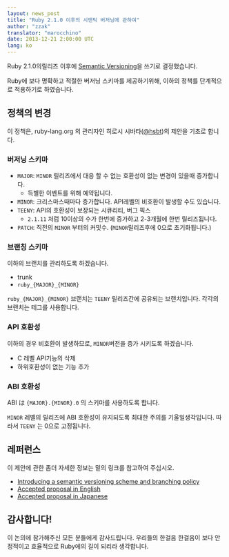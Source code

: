 ```yaml
---
layout: news_post
title: "Ruby 2.1.0 이후의 시맨틱 버저닝에 관하여"
author: "zzak"
translator: "marocchino"
date: 2013-12-21 2:00:00 UTC
lang: ko
---
```


Ruby 2.1.0의릴리즈 이후에 [Semantic Versioning](http://semver.org/)을 쓰기로
결정했습니다.

Ruby에 보다 명확하고 적절한 버저닝 스키마를 제공하기위해,
이하의 정책를 단계적으로 적용하기로 하였습니다.

## 정책의 변경

이 정책은, ruby-lang.org 의 관리자인 히로시 시바타([@hsbt](https://twitter.com/hsbt))의
제안을 기초로 합니다.

### 버저닝 스키마

* `MAJOR`: `MINOR` 릴리즈에서 대응 할 수 없는 호환성이 없는 변경이 있을때 증가합니다.
  * 득별한 이벤트를 위해 예약됩니다.
* `MINOR`: 크리스마스때마다 증가합니다. API레벨의 비호환이 발생할 수도 있습니다.
* `TEENY`: API의 호환성이 보장되는 시큐리티, 버그 픽스
  * `2.1.11` 처럼 10이상의 수가 한번에 증가하고 2-3개월에 한번 릴리즈됩니다.
* `PATCH`: 직전의 `MINOR` 부터의 커밋수. (`MINOR`릴리즈후에 0으로 초기화됩니다.)

### 브랜칭 스키마

이하의 브랜치를 관리하도록 하겠습니다.

* trunk
* `ruby_{MAJOR}_{MINOR}`

`ruby_{MAJOR}_{MINOR}` 브랜치는 `TEENY` 릴리즈간에 공유되는 브랜치입니다.
각각의 브랜치는 테그를 사용합니다.

### API 호환성

이하의 경우 비호환이 발생하므로, `MINOR`버전을 증가 시키도록
하겠습니다.

* C 레벨 API기능의 삭제
* 하위호환성이 없는 기능 추가

### ABI 호환성

ABI は `{MAJOR}.{MINOR}.0` 의 스키마를 사용하도록 합니다.

`MINOR` 레벨의 릴리즈에 ABI 호환성이 유지되도록 최대한 주의를 기울일생각입니다.
따라서 `TEENY` 는 0으로 고정됩니다.

## 레퍼런스

이 제안에 관한 좀더 자세한 정보는 밑의 링크를 참고하여 주십시오.

* [Introducing a semantic versioning scheme and branching policy](http://bugs.ruby-lang.org/issues/8835)
* [Accepted proposal in English](https://gist.github.com/sorah/7803201)
* [Accepted proposal in Japanese](https://gist.github.com/hsbt/7719305)

## 감사합니다!

이 논의에 참가해주신 모든 분들에게 감사드립니다. 우리들의 한걸음 한걸음이
보다 안정적이고 효율적으로 Ruby에의 길이 되리라 생각합니다.


